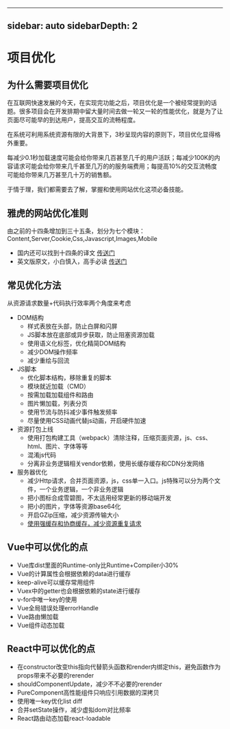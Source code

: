 <!--
 * @Descripttion: 
 * @version: 
 * @Author: 王英磊
 * @Date: 2021-08-17 15:17:10
 * @LastEditors: 王英磊
 * @LastEditTime: 2021-08-17 15:31:01
-->
---
sidebar: auto
sidebarDepth: 2
---
# 项目优化

## 为什么需要项目优化
在互联网快速发展的今天，在实现完功能之后，项目优化是一个被经常提到的话题。很多项目会在开发排期中留大量时间去做一轮又一轮的性能优化，就是为了让页面尽可能早的到达用户，提高交互的流畅程度。   

在系统可利用系统资源有限的大背景下，3秒呈现内容的原则下，项目优化显得格外重要。  

每减少0.1秒加载速度可能会给你带来几百甚至几千的用户活跃；每减少100K的内容请求可能会给你带来几千甚至几万的的服务端费用；每提高10%的交互流畅度可能给你带来几万甚至几十万的销售额。  

于情于理，我们都需要去了解，掌握和使用网站优化这项必备技能。 

## 雅虎的网站优化准则
由之前的十四条增加到三十五条，划分为七个模块：Content,Server,Cookie,Css,Javascript,Images,Mobile
- 国内还可以找到十四条的译文 [传送门](https://blog.csdn.net/u010648555/article/details/50721751)
- 英文版原文，小白慎入，高手必读 [传送门](https://developer.yahoo.com/performance/rules.html?guccounter=1&guce_referrer=aHR0cHM6Ly9ibG9nLmNzZG4ubmV0L3UwMTA2NDg1NTUvYXJ0aWNsZS9kZXRhaWxzLzUwNzIxNzUx&guce_referrer_sig=AQAAAAYBcLTrFIOSAc2nz_tJ2jJMy3D61wk60ga-6KZXsRrj83AeYOmAPAtidujFN2XiU96F4Fzg8aApC5q7jQeB3gybDbzDxEtVdXcQr3vzjRGb_AgvB94xZy-mGs3QKuYFe5HxvaqSV01uVqvi4SZmRCmCPDIu0K0TnYwMF9AY5n6W)


## 常见优化方法
从资源请求数量+代码执行效率两个角度来考虑
- DOM结构
    - 样式表放在头部，防止白屏和闪屏
    - JS脚本放在底部或异步获取，防止阻塞资源加载
    - 使用语义化标签，优化精简DOM结构
    - 减少DOM操作频率
    - 减少重绘与回流
- JS脚本
    - 优化脚本结构，移除重复的脚本
    - 模块就近加载（CMD）
    - 按需加载加载组件和路由
    - 图片懒加载，列表分页
    - 使用节流与防抖减少事件触发频率
    - 尽量使用CSS动画代替js动画，开启硬件加速
- 资源打包上线
    - 使用打包构建工具（webpack）清除注释，压缩页面资源，js、css、html、图片、字体等等
    - 混淆js代码
    - 分离非业务逻辑相关vendor依赖，使用长缓存缓存和CDN分发网络
- 服务器优化
    - 减少Http请求，合并页面资源，js，css单一入口。js特殊可以分为两个文件，一个业务逻辑，一个非业务逻辑
    - 把小图标合成雪碧图，不太适用经常更新的移动端开发
    - 把小的图片，字体等资源base64化
    - 开启GZip压缩，减少资源传输大小
    - [使用强缓存和协商缓存，减少资源重复请求](https://wangyinglei1995.github.io/study/zh/standard/Cache.html)

## Vue中可以优化的点
- Vue库dist里面的Runtime-only比Runtime+Compiler小30%
- Vue的计算属性会根据依赖的data进行缓存
- keep-alive可以缓存常用组件
- Vuex中的getter也会根据依赖的state进行缓存
- v-for中唯一key的使用
- Vue全局错误处理errorHandle
- Vue路由懒加载
- Vue组件动态加载

## React中可以优化的点
- 在constructor改变this指向代替箭头函数和render内绑定this，避免函数作为props带来不必要的rerender
- shouldComponentUpdate，减少不不必要的rerender
- PureComponent高性能组件只响应引用数据的深拷贝
- 使用唯一key优化list diff
- 合并setState操作，减少虚拟dom对比频率
- React路由动态加载react-loadable